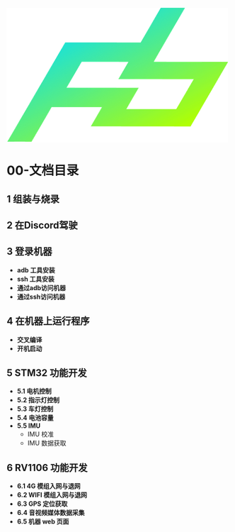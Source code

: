 ![](../../png/logo.png)

# 00-文档目录

## 1 组装与烧录

## 2 在Discord驾驶

## 3 登录机器

* **adb 工具安装**
* **ssh 工具安装**
* **通过adb访问机器**
* **通过ssh访问机器**

## 4 在机器上运行程序

* **交叉编译**
* **开机启动**

## 5 STM32 功能开发

* **5.1 电机控制**
* **5.2 指示灯控制**
* **5.3 车灯控制**
* **5.4 电池容量**
* **5.5 IMU**
  * IMU 校准
  * IMU 数据获取

## 6 RV1106 功能开发

* **6.1 4G 模组入网与退网**
* **6.2 WIFI 模组入网与退网**
* **6.3 GPS 定位获取**
* **6.4  音视频媒体数据采集**
* **6.5 机器 web 页面**

